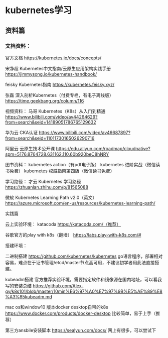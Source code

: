 # kubernetes学习

## 资料篇

### 文档资料：
官方文档
    https://kubernetes.io/docs/concepts/

宋净超 Kubernetes中文指南/云原生应用架构实践手册
    https://jimmysong.io/kubernetes-handbook/

feisky Kubernetes指南
    https://kubernetes.feisky.xyz/

张磊 深入剖析Kubernetes（付费专栏，有电子离线版）
    https://time.geekbang.org/column/116


视频资料：
马哥 Kubernetes（K8s）从入门到精通
    https://www.bilibili.com/video/av44264629?from=search&seid=14189051786765129632

华为云 CKA认证
    https://www.bilibili.com/video/av46687897?from=search&seid=11011730165026290716

阿里云 云原生技术公开课
    https://edu.aliyun.com/roadmap/cloudnative?spm=5176.8764728.631162.110.60b920beC8hNRY


图书资料：
    kubernetes action（有pdf电子版）
    kubernetes 进阶实战（微信读书免费）
    kubernetes 权威指南第四版（微信读书免费）


学习路径：
才云 Kubernetes 学习路径
    https://zhuanlan.zhihu.com/p/81565088

微软 Kubernetes Learning Path v2.0（英文）
     https://azure.microsoft.com/en-us/resources/kubernetes-learning-path/



实践篇

云上实验环境：
katacoda
    https://katacoda.com/（推荐）

谷歌官方的play with k8s（翻墙）
    https://labs.play-with-k8s.com/#
    

搭建环境：

二进制搭建
    https://github.com/kubernetes/kubernetes
    go语言程序，部署相对容易，难点在于证书管理/etcd/master节点高可用，不建议初学者用此法直接搭建。

kubeadm搭建
    官方推荐实验环境，需要指定软件和镜像源在国内地址，可以看我写的安装总结
    https://github.com/Alex-gy/k8s101/blob/master/10min%E6%97%A0%E7%97%9B%E5%AE%89%E8%A3%85kubeadm.md

mac os和window10 版本docker desktop自带的k8s
    https://www.docker.com/products/docker-desktop
    比较简单，易于上手（推荐）

第三方ansbile安装脚本
    https://sealyun.com/docs/
    网上有很多，可以尝试下

